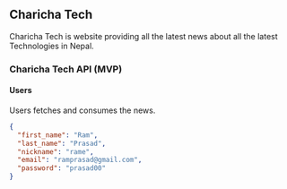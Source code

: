 

## Charicha Tech
Charicha Tech is website providing all the latest news about all the latest Technologies in Nepal. 



### Charicha Tech API (MVP)
#### Users
Users fetches and consumes the news.

```JSON
{
  "first_name": "Ram",
  "last_name": "Prasad",
  "nickname": "rame",
  "email": "ramprasad@gmail.com",
  "password": "prasad00"
}
```

	

